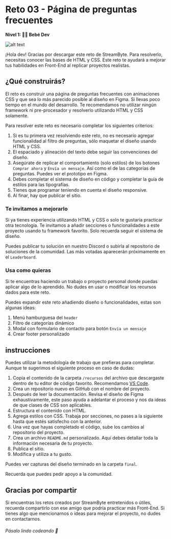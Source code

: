 # Reto 03 - Página de preguntas frecuentes

**Nivel 1: 👶🏽 Bebé Dev**

![alt text](<final/Desktop -1280.png>)

¡Hola dev! Gracias por descargar este reto de StreamByte. Para resolverlo, necesitas conocer las bases de HTML y CSS. Este reto te ayudará a mejorar tus habilidades en Front-End al replicar proyectos realistas.

## ¿Qué construirás?

El reto es construir una página de preguntas frecuentes con animaciones CSS y que sea lo más parecido posible al diseño en Figma. Si llevas poco tiempo en el mundo del desarrollo. Te recomendamos no utilizar ningún framework ni pre-procesador y resolverlo utilizando HTML y CSS solamente.

Para resolver este reto es necesario completar los siguientes criterios:

1. Si es tu primera vez resolviendo este reto, no es necesario agregar funcionalidad al filtro de preguntas, sólo maquetar el diseño usando HTML y CSS.
2. El espaciado y alineación del texto debe seguir las convenciones del diseño.
3. Asegúrate de replicar el comportamiento (solo estilos) de los botones `Comprar ahora` y `Envía un mensaje`. Así como el de las categorías de preguntas. Puedes ver el prototipo en Figma.
4. Debes completar el sistema de diseño en código y completar la guía de estilos para las tipografías.
5. Tienes que programar teniendo en cuenta el diseño responsive.
6. Al finar, hay que publicar el sitio.

### Te invitamos a mejorarlo

Si ya tienes experiencia utilizando HTML y CSS o solo te gustaría practicar otra tecnología. Te invitamos a añadir secciones o funcionalidades a este proyecto usando tu framework favorito. Solo recuerda seguir el sistema de diseño.

Puedes publicar tu solución en nuestro Discord o subirla al repositorio de soluciones de la comunidad. Las más votadas aparecerán próximamente en el `Leaderboard`.

### Usa como quieras

Si te encuentras haciendo un trabajo o proyecto personal donde puedas aplicar algo de lo aprendido. No dudes en usar o modificar los recursos dados para este reto.

Puedes expandir este reto añadiendo diseño o funcionalidades, estas son algunas ideas:

1. Menú hamburguesa del `header`
2. Filtro de categorías dinámico
3. Modal con formulario de contacto para botón `Envía un mensaje`
4. Crear footer personalizado

## instrucciones

Puedes utilizar la metodología de trabajo que prefieras para completar. Aunque te sugerimos el siguiente proceso en caso de dudas:

1. Copia el contenido de la carpeta `/recursos` del archivo que descargaste dentro de tu editor de código favorito. Recomendamos [VS Code](https://code.visualstudio.com/).
2. Crea un repositorio nuevo en GitHub con el nombre del proyecto.
3. Después de leer la documentación. Revisa el diseño de Figma exhaustivamente, este paso ayuda a adelantar el proceso y nos da ideas de que clases de CSS son aplicables.
4. Estructura el contenido con HTML.
5. Agrega estilos con CSS. Trabaja por secciones, no pases a la siguiente hasta que estés satisfecho con la anterior.
6. Una vez que hayas completado el código, sube los cambios al repositorio del proyecto.
7. Crea un archivo `README.md` personalizado. Aquí debes detallar toda la información necesaria de tu proyecto.
8. Publica el sitio.
9. Modifica y utiliza a tu gusto.

Puedes ver capturas del diseño terminado en la carpeta `final`.

Recuerda que puedes pedir apoyo a la comunidad.

## Gracias por compartir

Si encuentras los retos creados por StreamByte entretenidos o útiles, recuerda compartirlo con ese amigo que podría practicar más Front-End. Si tienes algo que mencionarnos o ideas para mejorar el proyecto, no dudes en contactarnos.

###### Pásalo lindo codeando 💚